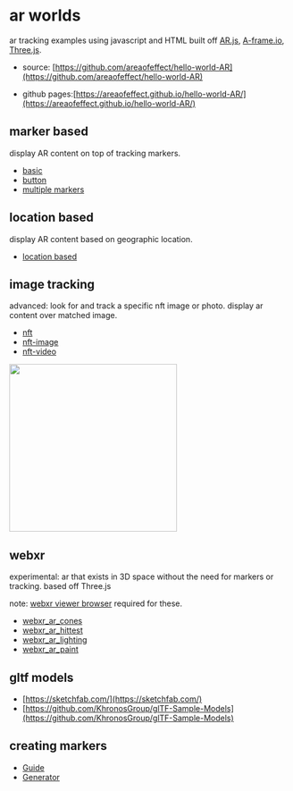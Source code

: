 # ar worlds
ar tracking examples using javascript and HTML built off [AR.js](https://ar-js-org.github.io/AR.js-Docs/), [A-frame.io](https://aframe.io/), [Three.js](https://threejs.org/).

* source: [https://github.com/areaofeffect/hello-world-AR](https://github.com/areaofeffect/hello-world-AR)

* github pages:[https://areaofeffect.github.io/hello-world-AR/](https://areaofeffect.github.io/hello-world-AR/)

## marker based

display AR content on top of tracking markers.

* [basic](https://areaofeffect.github.io/hello-world-AR/marker-based/basic)
* [button](https://areaofeffect.github.io/hello-world-AR/marker-based/button.html)
* [multiple markers](https://areaofeffect.github.io/hello-world-AR/marker-based/multiple-independent-marker.html)

## location based

display AR content based on geographic location.

* [location based](https://areaofeffect.github.io/hello-world-AR/location-based)

## image tracking

advanced: look for and track a specific nft image or photo. display ar content over matched image.

* [nft](https://areaofeffect.github.io/hello-world-AR/image-tracking/nft)
* [nft-image](https://areaofeffect.github.io/hello-world-AR/image-tracking/nft-image)
* [nft-video](https://areaofeffect.github.io/hello-world-AR/image-tracking/nft-video)

<img src="https://raw.githubusercontent.com/brunokruse/ar-worlds/main/image-tracking/nft-image/image.png?token=AAAMJD5Q7NKC42GG7TA4NN3BTZFOS" width="300" height="300">

## webxr

experimental: ar that exists in 3D space without the need for markers or tracking. based off Three.js

note: [webxr viewer browser](https://apps.apple.com/us/app/webxr-viewer/id1295998056) required for these. 

* [webxr_ar_cones](https://areaofeffect.github.io/hello-world-AR/webxr/webxr_ar_cones.html)
* [webxr_ar_hittest](https://areaofeffect.github.io/hello-world-AR/webxr/webxr_ar_hittest.html)
* [webxr_ar_lighting](https://areaofeffect.github.io/hello-world-AR/webxr/webxr_ar_lighting.html)
* [webxr_ar_paint](https://areaofeffect.github.io/hello-world-AR/webxr/webxr_ar_paint.html)


## gltf models

- [https://sketchfab.com/](https://sketchfab.com/)
- [https://github.com/KhronosGroup/glTF-Sample-Models](https://github.com/KhronosGroup/glTF-Sample-Models)


## creating markers

* [Guide](https://github.com/Carnaux/NFT-Marker-Creator/wiki/Creating-good-markers)
* [Generator](https://carnaux.github.io/NFT-Marker-Creator/#/)
